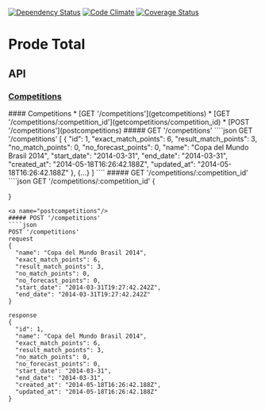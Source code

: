 [![Dependency Status](https://gemnasium.com/ziggurat/prodetotal2.svg)](https://gemnasium.com/ziggurat/prodetotal2)
[![Code Climate](https://codeclimate.com/github/ziggurat/prodetotal2.png)](https://codeclimate.com/github/ziggurat/prodetotal2)
[![Coverage Status](https://coveralls.io/repos/ziggurat/prodetotal2/badge.png?branch=master)](https://coveralls.io/r/ziggurat/prodetotal2?branch=master)

Prode Total
===========

## API
### [Competitions](#competitions)

<a name="competitions"/>
#### Competitions
* [GET '/competitions'](getcompetitions)
* [GET '/competitions/:competition_id'](getcompetitions/competition_id)
* [POST '/competitions'](postcompetitions)

<a name="getcompetitions"/>
##### GET '/competitions'
````json
GET '/competitions'
[
  {
    "id": 1,
    "exact_match_points": 6,
    "result_match_points": 3,
    "no_match_points": 0,
    "no_forecast_points": 0,
    "name": "Copa del Mundo Brasil 2014",
    "start_date": "2014-03-31",
    "end_date": "2014-03-31",
    "created_at": "2014-05-18T16:26:42.188Z",
    "updated_at": "2014-05-18T16:26:42.188Z"
  },
  {...}
]
````
<a name="getcompetitions/competition_id"/>
##### GET '/competitions/:competition_id'
````json
GET '/competitions/:competition_id'
{

}
````
<a name="postcompetitions"/>
##### POST '/competitions'
````json
POST '/competitions'
request
{
  "name": "Copa del Mundo Brasil 2014",
  "exact_match_points": 6,
  "result_match_points": 3,
  "no_match_points": 0,
  "no_forecast_points": 0,
  "start_date": "2014-03-31T19:27:42.242Z",
  "end_date": "2014-03-31T19:27:42.242Z"
}

response
{
  "id": 1,
  "name": "Copa del Mundo Brasil 2014",
  "exact_match_points": 6,
  "result_match_points": 3,
  "no_match_points": 0,
  "no_forecast_points": 0,
  "start_date": "2014-03-31",
  "end_date": "2014-03-31",
  "created_at": "2014-05-18T16:26:42.188Z",
  "updated_at": "2014-05-18T16:26:42.188Z"
}
````
